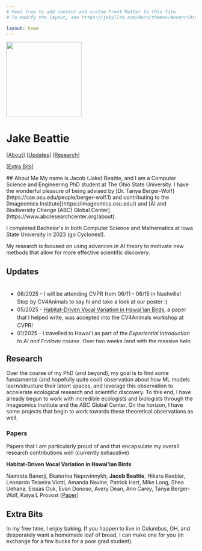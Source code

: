 ```yaml
---
# Feel free to add content and custom Front Matter to this file.
# To modify the layout, see https://jekyllrb.com/docs/themes/#overriding-theme-defaults

layout: home
---
```


<img src="./assets/images/profile_pic.png" width="200">

# Jake Beattie 

[[About](#about-me)] [[Updates](#updates)] [[Research](#research)]

[[Extra Bits](#extra-bits)]

<a id="about-me" />
## About Me
My name is Jacob (Jake) Beattie, and I am a Computer Science and Engineering PhD student at The Ohio State University. I have the wonderful pleasure of being advised by [Dr. Tanya Berger-Wolf](https://cse.osu.edu/people/berger-wolf.1) and contributing to the [Imageomics Institute](https://imageomics.osu.edu/) and [AI and Biodiversity Change (ABC) Global Center](https://www.abcresearchcenter.org/about). 

I completed Bachelor's in both Computer Science and Mathematics at Iowa State University in 2023 (go Cyclones!).

My research is focused on using advances in AI theory to motivate new methods that allow for more effective scientific discovery.


<a id="updates" />

## Updates
<div style="min-width:400px;height:150px;line-height:1.5em;overflow:scroll;padding:5px;">
<ul>
<li>06/2025 - I will be attending CVPR from 06/11 - 06/15 in Nashville! Stop by CV4Animals to say hi and take a look at our poster :)</li>
<li>05/2025 - <a href="https://drive.google.com/file/d/1GJBsEcx_ZZzJaY_Rv_LZgIV8LsowlYJR/view">Habitat-Driven Vocal Variation in Hawai'ian Birds</a>, a paper that I helped write, was accepted into the CV4Animals workshop at CVPR! </li>
<li>01/2025 - I travelled to Hawai'i as part of the <i>Experiential Introduction to AI and Ecology course</i>. Over two weeks (and with the massive help of <a href="https://www.neonscience.org/">NEON</a> staff and UH Hilo's <a href="https://lohelab.org/">Pat Hart and Amanda Navine</a>), we collected some pretty awesome acoustic data on Hawai'ian birds.</li>
</ul>
</div>


<a id="research" />

## Research
Over the course of my PhD (and beyond), my goal is to find some fundamental (and hopefully quite cool) observation about how ML models learn/structure their latent spaces, and leverage this observation to accelerate ecological research and scientific discovery. To this end, I have already begun to work with incredible ecologists and biologists through the Imageomics Institute and the ABC Global Center. On the horizon, I have some projects that begin to work towards these theoretical observations as well.

### Papers
Papers that I am particularly proud of and that encapsulate my overall research contributions well (currently exhaustive)

<b> Habitat-Driven Vocal Variation in Hawai'ian Birds</b> 

Namrata Banerji, Ekaterina Nepovinnykh, <b>Jacob Beattie</b>, Hikaru Keebler, Leonardo Teixeira Viotti, Amanda Navine, Patrick Hart, Mike Long, Shea Uehana, Eissas Ouk, Evan Donoso, Avery Dean, Ann Carey, Tanya Berger-Wolf, Kaiya L Provost [[Paper](https://drive.google.com/file/d/1GJBsEcx_ZZzJaY_Rv_LZgIV8LsowlYJR/view)]


<a id="extra-bits" />

## Extra Bits
In my free time, I enjoy baking. If you happen to live in Columbus, OH, and desperately want a homemade loaf of bread, I can make one for you (in exchange for a few bucks for a poor grad student).

